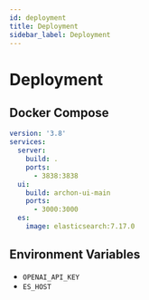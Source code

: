 ```yaml
---
id: deployment
title: Deployment
sidebar_label: Deployment
---
```


# Deployment

## Docker Compose

```yaml
version: '3.8'
services:
  server:
    build: .
    ports:
      - 3838:3838
  ui:
    build: archon-ui-main
    ports:
      - 3000:3000
  es:
    image: elasticsearch:7.17.0
```

## Environment Variables

- `OPENAI_API_KEY`
- `ES_HOST`
